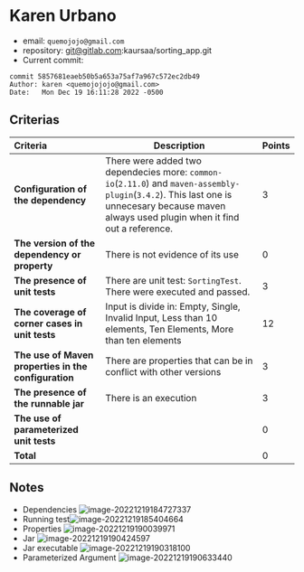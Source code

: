 # Karen Urbano

* email: `quemojojo@gmail.com`
* repository: git@gitlab.com:kaursaa/sorting_app.git
* Current commit:
```shell
commit 5857681eaeb50b5a653a75af7a967c572ec2db49
Author: karen <quemojojojo@gmail.com>
Date:   Mon Dec 19 16:11:28 2022 -0500
```

## Criterias
| Criteria                                             | Description                                                  | Points |
| :--------------------------------------------------- | ------------------------------------------------------------ | ------ |
| **Configuration of the dependency**                  | There were added two dependecies more: `common-io`(`2.11.0`) and `maven-assembly-plugin`(`3.4.2`). This last one is unnecesary because maven always used plugin when it find out a reference. | 3      |
| **The version of the dependency or property**        | There is not evidence of its use                             | 0      |
| **The presence of unit tests**                       | There are unit test: `SortingTest`. There were executed and passed. | 3      |
| **The coverage of corner cases in unit tests**       | Input is divide in: Empty, Single, Invalid Input, Less than 10 elements,  Ten Elements, More than ten elements | 12     |
| **The use of Maven properties in the configuration** | There are properties that can be in conflict with other versions | 3      |
| **The presence of the runnable jar**                 | There is an execution                                        | 3      |
| **The use of parameterized unit tests**              |                                                              | 0      |
| **Total**                                            |                                                              | 0      |

## Notes

* Dependencies ![image-20221219184727337](/home/juancardona/Workbench/java-deep-epam-2022-23/images/image-20221219184727337.png)
* Running test![image-20221219185404664](/home/juancardona/Workbench/java-deep-epam-2022-23/images/image-20221219185404664.png)
* Properties ![image-20221219190039971](/home/juancardona/Workbench/java-deep-epam-2022-23/images/image-20221219190039971.png)
* Jar ![image-20221219190424597](/home/juancardona/Workbench/java-deep-epam-2022-23/images/image-20221219190424597.png)
* Jar executable ![image-20221219190318100](/home/juancardona/Workbench/java-deep-epam-2022-23/images/image-20221219190318100.png)
* Parameterized Argument ![image-20221219190633440](/home/juancardona/Workbench/java-deep-epam-2022-23/images/image-20221219190633440.png)
